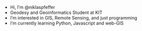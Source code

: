 - Hi, I’m @niklaspfeffer
- Geodesy and Geoinformatics Student at KIT
- I’m interested in GIS, Remote Sensing, and just programming
- I’m currently learning Python, Javascript and web-GIS 


<!---
niklaspfeffer/niklaspfeffer is a ✨ special ✨ repository because its `README.md` (this file) appears on your GitHub profile.
You can click the Preview link to take a look at your changes.
--->

